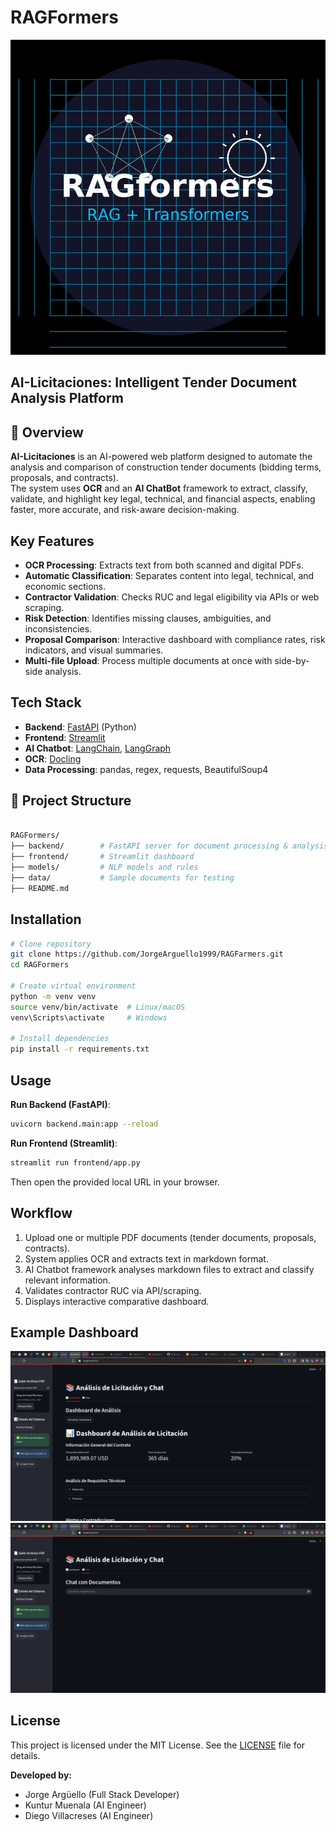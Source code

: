 # RAGFormers 

![RAGFormers icon](image.png)

## AI-Licitaciones: Intelligent Tender Document Analysis Platform

## 📌 Overview
**AI-Licitaciones** is an AI-powered web platform designed to automate the analysis and comparison of construction tender documents (bidding terms, proposals, and contracts).  
The system uses **OCR** and an **AI ChatBot** framework to extract, classify, validate, and highlight key legal, technical, and financial aspects, enabling faster, more accurate, and risk-aware decision-making.

## Key Features
- **OCR Processing**: Extracts text from both scanned and digital PDFs.  
- **Automatic Classification**: Separates content into legal, technical, and economic sections.  
- **Contractor Validation**: Checks RUC and legal eligibility via APIs or web scraping.  
- **Risk Detection**: Identifies missing clauses, ambiguities, and inconsistencies.  
- **Proposal Comparison**: Interactive dashboard with compliance rates, risk indicators, and visual summaries.  
- **Multi-file Upload**: Process multiple documents at once with side-by-side analysis.

## Tech Stack
- **Backend**: [FastAPI](https://fastapi.tiangolo.com/) (Python)  
- **Frontend**: [Streamlit](https://streamlit.io/)  
- **AI Chatbot**: [LangChain](https://www.langchain.com/), [LangGraph](https://www.langchain.com/langgraph)  
- **OCR**: [Docling](https://docling-project.github.io/docling/)  
- **Data Processing**: pandas, regex, requests, BeautifulSoup4  

## 📂 Project Structure
```bash

RAGFormers/
├── backend/        # FastAPI server for document processing & analysis
├── frontend/       # Streamlit dashboard
├── models/         # NLP models and rules
├── data/           # Sample documents for testing
├── README.md

```

## Installation
```bash
# Clone repository
git clone https://github.com/JorgeArguello1999/RAGFarmers.git
cd RAGFormers

# Create virtual environment
python -m venv venv
source venv/bin/activate  # Linux/macOS
venv\Scripts\activate     # Windows

# Install dependencies
pip install -r requirements.txt
````

## Usage

**Run Backend (FastAPI)**:

```bash
uvicorn backend.main:app --reload
```

**Run Frontend (Streamlit)**:

```bash
streamlit run frontend/app.py
```

Then open the provided local URL in your browser.

## Workflow

1. Upload one or multiple PDF documents (tender documents, proposals, contracts).
2. System applies OCR and extracts text in markdown format.
3. AI Chatbot framework analyses markdown files to extract and classify relevant information.
4. Validates contractor RUC via API/scraping.
5. Displays interactive comparative dashboard.

## Example Dashboard

![Dashboard Preview](frontend/dashboard_example.png)
![ChatPreview](frontend/chatbot_example.png)

## License

This project is licensed under the MIT License. See the [LICENSE](LICENSE.md) file for details.


**Developed by:** 

* Jorge Argüello (Full Stack Developer)
* Kuntur Muenala (AI Engineer)
* Diego Villacreses (AI Engineer)
